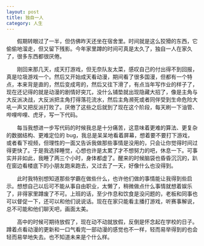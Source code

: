 ```yaml
---
layout: post
title: 独自一人
category: 人生
---
```


&emsp;&emsp;假期转眼过了一半，但仿佛昨天还坐在宿舍里。时间就是这么狡猾的东西，它偷偷地溜走，但又留下残影。今年家里蹲的时间可真是太久了，独自一人在家久了，很多东西都很厌倦。

&emsp;&emsp;刚回来那几天，成天打游戏，但无奈队友太菜，感叹自己的付出得不到回报，真是垃圾游戏一个。然后又开始成天看动漫，期间看了很多国漫，但都有一个特点，本来背是直的，然后变成弯的，然后又往下滑了，有点当年写作业的样子了，现在还记得的就是动漫的剧情好突兀，没什么铺垫就出现隐藏大招了，像是主角与大反派决战，大反派把主角打得落花流水，然后主角濒死或者同伴受到生命危险大吼一声又把反派打败了。厌倦了这些之后就到了现在这个阶段，每天刷一下油管、哔哩哔哩、虎牙，写一下代码。

&emsp;&emsp;每当我想进一步写代码的时候我总是十分痛苦，这意味着更难的算法、更复杂的数据结构、更难定位的 bug，我总是呆呆地看着屏幕，想着要不要打下游戏，或者看下视频，但理性的一面又告诉我做那些事情是没用的，只会让你觉得时间过得更快了。于是我选择睡觉，心想也许是太累了才不想努力的吧，休息一下。可事实并非如此，我睡了两三个小时，身体都虚了。醒来的时候脑袋也昏昏沉沉的，趴在窗边看楼底下的小朋友跑来跑去，又过去了一天，好像什么也没得到。

&emsp;&emsp;此时我特别想知道那些学霸在做些什么，也许他们做的事情能让我得到些启示。想想自己以后可不能从事自由职业，太懒了，稍微做点什么事情就想着娱乐了，非得家里蹲废了不可。上班的话，至少作息和饮食是没问题的，老板和同事也可以督促一下，还可以和他们说说话。现在在家只能看主播打游戏，听赛事解说，总不可能和他们聊天吧，画面太美。

&emsp;&emsp;高中的时候可期待放假了，现在动不动就放假，反倒是怀念起在学校的日子。蹲着点看动漫的更新和一口气看完一部动漫的感觉也不一样，轻而易举得到的也会轻而易举地失去。也不知道未来是个什么样。